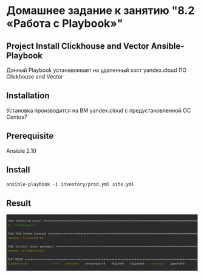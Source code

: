 # Домашнее задание к занятию "8.2 «Работа с Playbook»"

## Project Install Clickhouse and Veсtor Ansible-Playbook

Данный Playbook устанавливает на удаленный хост yandex.cloud ПО Clickhouse and Veсtor

## Installation
Установка производится на ВМ yandex.cloud с предустановленной ОС Centos7

## Prerequisite
Ansible 2.10

## Install
```
ansible-playbook -i inventory/prod.yml site.yml
```
## Result

![img.png](img.png)

